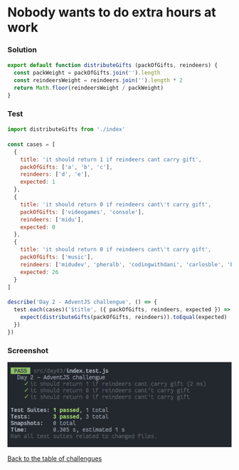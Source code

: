 # Nobody wants to do extra hours at work

### Solution

```javascript
export default function distributeGifts (packOfGifts, reindeers) {
  const packWeight = packOfGifts.join('').length
  const reindeersWeight = reindeers.join('').length * 2
  return Math.floor(reindeersWeight / packWeight)
}
```

### Test

```javascript
import distributeGifts from './index'

const cases = [
  {
    title: 'it should return 1 if reindeers cant carry gift',
    packOfGifts: ['a', 'b', 'c'],
    reindeers: ['d', 'e'],
    expected: 1
  },
  {
    title: 'it should return 0 if reindeers cant\'t carry gift',
    packOfGifts: ['videogames', 'console'],
    reindeers: ['midu'],
    expected: 0
  },
  {
    title: 'it should return 0 if reindeers cant\'t carry gift',
    packOfGifts: ['music'],
    reindeers: ['midudev', 'pheralb', 'codingwithdani', 'carlosble', 'blasco', 'facundocapua', 'madeval', 'memxd'],
    expected: 26
  }
]

describe('Day 2 - AdventJS challengue', () => {
  test.each(cases)('$title', ({ packOfGifts, reindeers, expected }) => {
    expect(distributeGifts(packOfGifts, reindeers)).toEqual(expected)
  })
})
```

### Screenshot

![Test](./test.png)

[Back to the table of challengues](/README.md)
